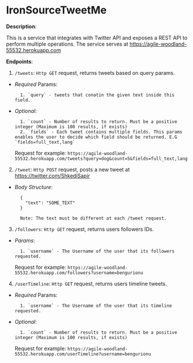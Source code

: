 # IronSourceTweetMe

**Description**:

This is a service that integrates with Twitter API and exposes a REST API to perform multiple operations.
The service serves at https://agile-woodland-55532.herokuapp.com

**Endpoints**:

1. `/tweets`: `Http GET` request, returns tweets based on query params.
* *Required* Params:

        1. `query` - tweets that conatin the given text inside this field.
* *Optional*:

        1. `count` - Number of results to return. Must be a positive integer (Maximum is 100 results, if exists)
        2. `fields` - Each tweet contains multiple fields. This params enables the user to decide which field should be returned. E.G `fields=full_text,lang`
        
    Request for example: `https://agile-woodland-55532.herokuapp.com/tweets?query=dog&count=5&fields=full_text,lang`
    
2. `/tweet`: `Http POST` request, posts a new tweet at https://twitter.com/ShkediSapir
* *Body Structure*:

        {
          "text": "SOME_TEXT"
        }
        
        Note: The text must be different at each /tweet request.
             

3. `/followers`: `Http GET` request, returns users followers IDs.
* *Params*:

        1. `username` - The Username of the user that its followers requested.
        
    Request for example: `https://agile-woodland-55532.herokuapp.com/followers?username=bengurionu`
    
4. `/userTimeline`: `Http GET` request, returns users timeline tweets.
* *Required* Params:

        1. `username` - The Username of the user that its timeline requested.
* *Optional*:

        1. `count` - Number of results to return. Must be a positive integer (Maximum is 100 results, if exists)
        
    Request for example: `https://agile-woodland-55532.herokuapp.com/userTimeline?username=bengurionu` 
